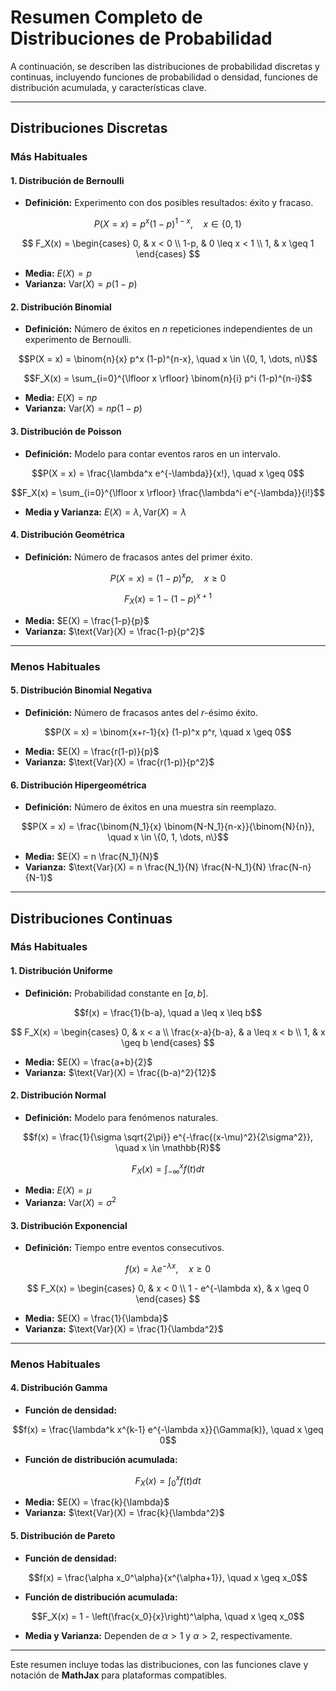 # Resumen Completo de Distribuciones de Probabilidad

A continuación, se describen las distribuciones de probabilidad discretas y continuas, incluyendo funciones de probabilidad o densidad, funciones de distribución acumulada, y características clave.

---

## Distribuciones Discretas

### Más Habituales

#### 1. Distribución de Bernoulli
- **Definición:** Experimento con dos posibles resultados: éxito y fracaso.

$$P(X = x) = p^x (1-p)^{1-x}, \quad x \in \{0, 1\}$$

$$
F_X(x) = 
\begin{cases} 
0, & x < 0 \\ 
1-p, & 0 \leq x < 1 \\ 
1, & x \geq 1 
\end{cases}
$$

- **Media:** $E(X) = p$
- **Varianza:** $\text{Var}(X) = p(1-p)$

#### 2. Distribución Binomial
- **Definición:** Número de éxitos en $n$ repeticiones independientes de un experimento de Bernoulli.

$$P(X = x) = \binom{n}{x} p^x (1-p)^{n-x}, \quad x \in \{0, 1, \dots, n\}$$

$$F_X(x) = \sum_{i=0}^{\lfloor x \rfloor} \binom{n}{i} p^i (1-p)^{n-i}$$

- **Media:** $E(X) = np$
- **Varianza:** $\text{Var}(X) = np(1-p)$

#### 3. Distribución de Poisson
- **Definición:** Modelo para contar eventos raros en un intervalo.

$$P(X = x) = \frac{\lambda^x e^{-\lambda}}{x!}, \quad x \geq 0$$

$$F_X(x) = \sum_{i=0}^{\lfloor x \rfloor} \frac{\lambda^i e^{-\lambda}}{i!}$$

- **Media y Varianza:** $E(X) = \lambda, \, \text{Var}(X) = \lambda$

#### 4. Distribución Geométrica
- **Definición:** Número de fracasos antes del primer éxito.

$$P(X = x) = (1-p)^x p, \quad x \geq 0$$

$$F_X(x) = 1 - (1-p)^{x+1}$$

- **Media:** $E(X) = \frac{1-p}{p}$
- **Varianza:** $\text{Var}(X) = \frac{1-p}{p^2}$

---

### Menos Habituales

#### 5. Distribución Binomial Negativa
- **Definición:** Número de fracasos antes del $r$-ésimo éxito.

$$P(X = x) = \binom{x+r-1}{x} (1-p)^x p^r, \quad x \geq 0$$

- **Media:** $E(X) = \frac{r(1-p)}{p}$
- **Varianza:** $\text{Var}(X) = \frac{r(1-p)}{p^2}$

#### 6. Distribución Hipergeométrica
- **Definición:** Número de éxitos en una muestra sin reemplazo.

$$P(X = x) = \frac{\binom{N_1}{x} \binom{N-N_1}{n-x}}{\binom{N}{n}}, \quad x \in \{0, 1, \dots, n\}$$

- **Media:** $E(X) = n \frac{N_1}{N}$
- **Varianza:** $\text{Var}(X) = n \frac{N_1}{N} \frac{N-N_1}{N} \frac{N-n}{N-1}$

---

## Distribuciones Continuas

### Más Habituales

#### 1. Distribución Uniforme
- **Definición:** Probabilidad constante en $[a, b]$.

$$f(x) = \frac{1}{b-a}, \quad a \leq x \leq b$$

$$
F_X(x) = 
\begin{cases} 
0, & x < a \\ 
\frac{x-a}{b-a}, & a \leq x < b \\ 
1, & x \geq b 
\end{cases}
$$

- **Media:** $E(X) = \frac{a+b}{2}$
- **Varianza:** $\text{Var}(X) = \frac{(b-a)^2}{12}$

#### 2. Distribución Normal
- **Definición:** Modelo para fenómenos naturales.

$$f(x) = \frac{1}{\sigma \sqrt{2\pi}} e^{-\frac{(x-\mu)^2}{2\sigma^2}}, \quad x \in \mathbb{R}$$

$$F_X(x) = \int_{-\infty}^x f(t) dt$$

- **Media:** $E(X) = \mu$
- **Varianza:** $\text{Var}(X) = \sigma^2$

#### 3. Distribución Exponencial
- **Definición:** Tiempo entre eventos consecutivos.

$$f(x) = \lambda e^{-\lambda x}, \quad x \geq 0$$

$$
F_X(x) = 
\begin{cases} 
0, & x < 0 \\ 
1 - e^{-\lambda x}, & x \geq 0 
\end{cases}
$$

- **Media:** $E(X) = \frac{1}{\lambda}$
- **Varianza:** $\text{Var}(X) = \frac{1}{\lambda^2}$

---

### Menos Habituales

#### 4. Distribución Gamma
- **Función de densidad:**

$$f(x) = \frac{\lambda^k x^{k-1} e^{-\lambda x}}{\Gamma(k)}, \quad x \geq 0$$

- **Función de distribución acumulada:**

$$F_X(x) = \int_0^x f(t) dt$$

- **Media:** $E(X) = \frac{k}{\lambda}$
- **Varianza:** $\text{Var}(X) = \frac{k}{\lambda^2}$

#### 5. Distribución de Pareto
- **Función de densidad:**

$$f(x) = \frac{\alpha x_0^\alpha}{x^{\alpha+1}}, \quad x \geq x_0$$

- **Función de distribución acumulada:**

$$F_X(x) = 1 - \left(\frac{x_0}{x}\right)^\alpha, \quad x \geq x_0$$

- **Media y Varianza:** Dependen de $\alpha > 1$ y $\alpha > 2$, respectivamente.

---

Este resumen incluye todas las distribuciones, con las funciones clave y notación de **MathJax** para plataformas compatibles.
